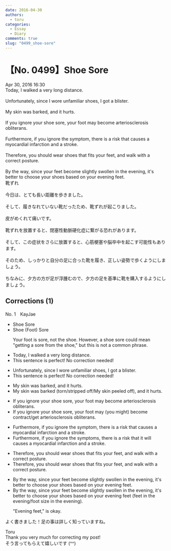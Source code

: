 ```yaml
---
date: 2016-04-30
authors:
  - toru
categories:
  - Essay
  - Diary
comments: true
slug: "0499_shoe-sore"
---
```


# 【No. 0499】Shoe Sore
<div class="date">Apr 30, 2016 16:30</div>
<div id="post"><div id="body_show_ori">
Today, I walked a very long distance.<br/><br/>Unfortunately, since I wore unfamiliar shoes, I got a blister.<br/><br/>My skin was barked, and it hurts.<br/><br/>If you ignore your shoe sore, your foot may become arteriosclerosis obliterans.<br/><br/>Furthermore, if you ignore the symptom, there is a risk that causes a myocardial infarction and a stroke.<br/><br/>Therefore, you should wear shoes that fits your feet, and walk with a correct posture.<br/><br/>By the way, since your feet become slightly swollen in the evening, it's better to choose your shoes based on your evening feet.
</div></div>

<!-- more -->

<div id="post_ja"><div id="body_show_mo">
靴ずれ<br/><br/>今日は、とても長い距離を歩きました。<br/><br/>そして、履きなれていない靴だったため、靴ずれが起こりました。<br/><br/>皮がめくれて痛いです。<br/><br/>靴ずれを放置すると、閉塞性動脈硬化症に繋がる恐れがあります。<br/><br/>そして、この症状をさらに放置すると、心筋梗塞や脳卒中を起こす可能性もあります。<br/><br/>そのため、しっかりと自分の足に合った靴を履き、正しい姿勢で歩くようにしましょう。<br/><br/>ちなみに、夕方の方が足が浮腫むので、夕方の足を基準に靴を購入するようにしましょう。
</div></div>

## Corrections (1)
<div id="block"><div class="first_name"> No. 1　<span class="just_name">KayJae</span></div><div id="block2">
<ul class="correction_field">
<li class="incorrect">Shoe Sore</li>
<li class="corrected correct">
Shoe <span class="f_blue">(Foot) </span>Sore
<p class="correction_comment">Your foot is sore, not the shoe. However, a shoe sore could mean "getting a sore from the shoe," but this is not a common phrase.</p>
</li>
</ul>
<ul class="correction_field">
<li class="incorrect">Today, I walked a very long distance.</li>
<li class="corrected perfect">This sentence is perfect! No correction needed!</li>
</ul>
<ul class="correction_field">
<li class="incorrect">Unfortunately, since I wore unfamiliar shoes, I got a blister.</li>
<li class="corrected perfect">This sentence is perfect! No correction needed!</li>
</ul>
<ul class="correction_field">
<li class="incorrect">My skin was barked, and it hurts.</li>
<li class="corrected correct">
My skin was barked<span class="f_blue"> (torn/stripped off/My skin peeled off)</span>, and it hurts.
</li>
</ul>
<ul class="correction_field">
<li class="incorrect">If you ignore your shoe sore, your foot may become arteriosclerosis obliterans.</li>
<li class="corrected correct">
If you ignore your shoe sore, your foot may<span class="f_blue"> (you might)</span> <span class="sline">become</span> <span class="f_blue">contract/get </span>arteriosclerosis obliterans.
</li>
</ul>
<ul class="correction_field">
<li class="incorrect">Furthermore, if you ignore the symptom, there is a risk that causes a myocardial infarction and a stroke.</li>
<li class="corrected correct">
Furthermore, if you ignore the symptom<span class="f_blue">s</span>, there is a risk that <span class="f_blue">it will </span>cause<span class="sline">s</span> <span class="sline">a</span> myocardial infarction and <span class="sline">a</span> stroke.
</li>
</ul>
<ul class="correction_field">
<li class="incorrect">Therefore, you should wear shoes that fits your feet, and walk with a correct posture.</li>
<li class="corrected correct">
Therefore, you should wear shoes that fit<span class="sline">s</span> your feet, and walk with a correct posture.
</li>
</ul>
<ul class="correction_field">
<li class="incorrect">By the way, since your feet become slightly swollen in the evening, it's better to choose your shoes based on your evening feet.</li>
<li class="corrected correct">
By the way, since your feet become slightly swollen in the evening, it's better to choose your shoes based on your <span class="f_blue">evening feet (feet in the evening/foot size in the evening)</span>.
<p class="correction_comment">"Evening feet," is okay.</p>
</li>
</ul>
<p class="comment_small">
 よく書きました！足の事は詳しく知っていますね。
</p>

</div><div class="name"><span class="just_name">Toru</span><br>
Thank you very much for correcting my post!<br/>そう言ってもらえて嬉しいです (^^)
</div>
</div>
